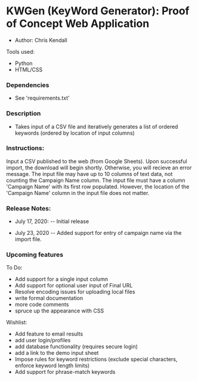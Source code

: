# KWGen (KeyWord Generator): Proof of Concept Web Application
- Author: Chris Kendall

Tools used:
- Python
- HTML/CSS

### Dependencies
- See 'requirements.txt'

### Description
- Takes input of a CSV file and iteratively generates a list of ordered keywords (ordered by location of input columns)

### Instructions:
Input a CSV published to the web (from Google Sheets). Upon successful import, the download will begin shortly. Otherwise, you will recieve an error message.
The input file may have up to 10 columns of text data, not counting the Campaign Name column. The input file must have a column 'Campaign Name' with its first row populated.
However, the location of the 'Campaign Name' column in the input file does not matter.

### Release Notes:
- July 17, 2020:
-- Initial release

- July 23, 2020
-- Added support for entry of campaign name via the import file.

### Upcoming features
To Do:
- Add support for a single input column
- Add support for optional user input of Final URL
- Resolve encoding issues for uploading local files
- write formal documentation
- more code comments
- spruce up the appearance with CSS

Wishlist:
- Add feature to email results
- add user login/profiles
- add database functionality (requires secure login)
- add a link to the demo input sheet
- Impose rules for keyword restrictions (exclude special characters, enforce keyword length limits)
- Add support for phrase-match keywords

